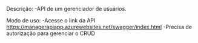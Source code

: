 Descrição:
    -API de um gerenciador de usuários.

Modo de uso:
    -Acesse o link da API https://managerapiapp.azurewebsites.net/swagger/index.html
    -Precisa de autorização para gerenciar o CRUD 